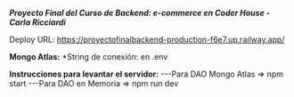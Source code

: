 **_Proyecto Final del Curso de Backend: e-commerce en Coder House - Carla Ricciardi_**

Deploy URL: https://proyectofinalbackend-production-f6e7.up.railway.app/

**Mongo Atlas:**
\*String de conexión: en .env

**Instrucciones para levantar el servidor:**
---Para DAO Mongo Atlas => npm start
---Para DAO en Memoria => npm run dev
